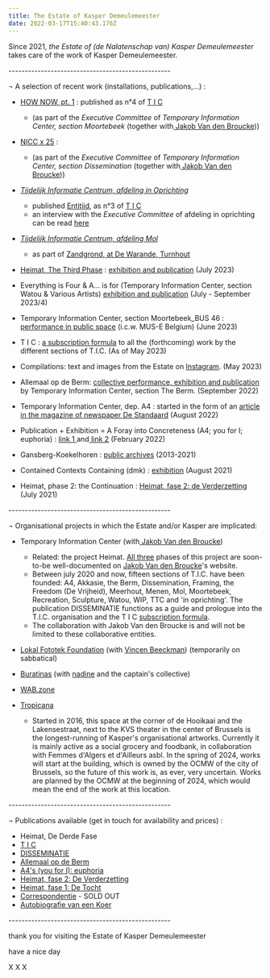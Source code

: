 ```yaml
---
title: The Estate of Kasper Demeulemeester
date: 2022-03-17T15:40:43.176Z
---
```

Since 2021, *the Estate of (de Nalatenschap van) Kasper Demeulemeester* takes care of the work of Kasper Demeulemeester.

\--------------------------------------------------

¬ A selection of recent work (installations, publications,…) : 

* [HOW NOW, pt. 1](https://jakobvandenbroucke.be/t-i-c/) : published as n°4 of [T I C ](https://kasperdemeulemeester.be/t-i-c/) 

  * (as part of the *Executive Committee* of *Temporary Information Center, section Moortebeek* (together with[ Jakob Van den Broucke](https://www.jakobvandenbroucke.be)))
* [NICC x 25](<https://nicc.be/project/nicc-x-25/ >) :

  * (as part of the *Executive Committee* of *Temporary Information Center, section Dissemination* (together with[ Jakob Van den Broucke](https://www.jakobvandenbroucke.be)))
* *[Tijdelijk Informatie Centrum, afdeling in Oprichting](<https://www.kunstinzicht.be/nieuws/visuele-recap-afdeling-in-oprichting/ >)*

  * published [Entitijd](https://jakobvandenbroucke.be/t-i-c/), as n°3 of [T I C ](https://kasperdemeulemeester.be/t-i-c/) 
  * an interview with the *Executive Committee* of afdeling in oprichting can be read [here](<https://www.kunstinzicht.be/nieuws/kunstenaars-in-zicht! >)
* *[Tijdelijk Informatie Centrum, afdeling Mol](https://www.warande.be/programma/7608/zandgrond/hedendaagse-kunst-vanuit-jakob-smits)*

  * as part of [Zandgrond, at De Warande, Turnhout](https://www.warande.be/programma/7608/zandgrond/hedendaagse-kunst-vanuit-jakob-smits)
* [Heimat, The Third Phase](https://jakobvandenbroucke.be/t-i-c/) : [exhibition and publication](https://index.nadine.be/heimat-the-third-phase/) (July 2023)
* Everything is Four & A... is for (Temporary Information Center, section Watou & Various Artists) [exhibition and publication](https://index.nadine.be/various-artists-temporary-information-center-section-watou/) (July - September 2023/4)
* Temporary Information Center, section Moortebeek_BUS 46 : [performance in public space](https://www.instagram.com/p/Cti9jJLN4Ui/) (i.c.w. MUS-E Belgium) (June 2023)
* T I C : [a subscription formula](https://kasperdemeulemeester.be/t-i-c/)  to all the (forthcoming) work by the different sections of T.I.C. (As of May 2023)
* Compilations: text and images from the Estate on [Instagram](https://www.instagram.com/kasperdemeulemeester/). (May 2023)
* Allemaal op de Berm: [collective performance, exhibition and publication](https://www.kunstenplatformplanb.be/projecten/archief/uitwijken-zwankendamme/tijdelijk-informatie-centrum-tic) by Temporary Information Center, section The Berm. (September 2022)
* Temporary Information Center, dep. A4 : started in the form of an [article in the magazine of newspaper De Standaard](https://vriendenvanbrussel.stackstorage.com/s/artikel_deStandaard) (August 2022)
* Publication + Exhibition = A Foray into Concreteness (A4; you for I; euphoria) : [link 1 ](https://jakobvandenbroucke.be/22-1/)and[ link 2](https://index.nadine.be/exhibition-publication-a-foray-into-concreteness-a4-you-for-i-euphoria/) (February 2022)
* Gansberg-Koekelhoren : [public archives](https://www.kasperdemeulemeester.be/create) (2013-2021)
* Contained Contexts Containing (dmk) : [exhibition](https://index.nadine.be/contained-contexts-containing-dmk/) (August 2021)
* Heimat, phase 2: the Continuation : [Heimat, fase 2: de Verderzetting](https://jakobvandenbroucke.be/2-21/) (July 2021)

\--------------------------------------------------

¬ Organisational projects in which the Estate and/or Kasper are implicated:

* Temporary Information Center (with[ Jakob Van den Broucke](https://www.jakobvandenbroucke.be))

  * Related: the project Heimat. [All three](https://jakobvandenbroucke.be/20-1/) phases of this project are soon-to-be well-documented on [Jakob Van den Broucke](https://www.jakobvandenbroucke.be)'s website.
  * Between july 2020 and now, fifteen sections of T.I.C. have been founded: A4, Akkasie, the Berm, Dissemination, Framing, the Freedom (De Vrijheid), Meerhout, Menen, Mol, Moortebeek, Recreation, Sculpture, Watou, WIP, TTC and 'in oprichting'.  The publication DISSEMINATIE functions as a guide and prologue into the T.I.C. organisation and the T I C [subscription formula](https://kasperdemeulemeester.be/t-i-c/).
  * The collaboration with Jakob Van den Broucke is and will not be limited to these collaborative entities.
* [Lokal Fototek Foundation](https://instagram.com/lokalfototekfoundation) (with [Vincen Beeckman](https://www.vincenbeeckman.be)) (temporarily on sabbatical)
* [Buratinas](https://index.nadine.be/family_tag/buratinas/) (with [nadine](https://nadine.be) and the captain's collective)
* [WAB.zone](http://wab.zone)
* [Tropicana](http://instagram.com/tropicanabxl)

  * Started in 2016, this space at the corner of de Hooikaai and the Lakensestraat, next to the KVS theater in the center of Brussels is the longest-running of Kasper's organisational artworks. Currently it is mainly active as a social grocery and foodbank, in collaboration with Femmes d'Algers et d'Ailleurs asbl. In the spring of 2024, works will start at the building, which is owned by the OCMW of the city of Brussels, so the future of this work is, as ever, very uncertain. Works are planned by the OCMW at the beginning of 2024, which would mean the end of the work at this location.

\--------------------------------------------------

¬ Publications available (get in touch for availability and prices) :

* [](https://vriendenvanbrussel.stackstorage.com/s/allemaalopdeberm_publicatie)Heimat, De Derde Fase[](https://kasperdemeulemeester.be/t-i-c/)
* [T I C ](https://kasperdemeulemeester.be/t-i-c/)
* [DISSEMINATIE](https://jakobvandenbroucke.be/t-i-c-a-d/)
* [Allemaal op de Berm](https://vriendenvanbrussel.stackstorage.com/s/allemaalopdeberm_publicatie)
* [A4's (you for I): euphoria](<* https://index.nadine.be/a4s-you-for-i-euphoria/>)
* [Heimat, fase 2: De Verderzetting ](https://index.nadine.be/de-verderzetting-periodical-of-the-project-heimat-2021/)
* [Heimat, fase 1: De Tocht](https://index.nadine.be/de-tocht-nr-1-summer-2020/)
* [Correspondentie](https://vriendenvanbrussel.stackstorage.com/s/corresp_trailer) - SOLD OUT 
* [Autobiografie van een Koer](https://www.instagram.com/p/BvmcixhADRo/) 

\--------------------------------------------------

thank you for visiting the Estate of Kasper Demeulemeester

have a nice day

X X X